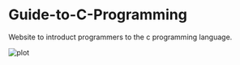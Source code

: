 # Guide-to-C-Programming

Website to introduct programmers to the c programming language.

![plot](./images/icon.png)

